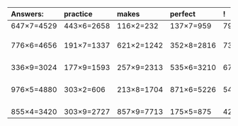 | Answers: | practice | makes | perfect | ! |
| :--- | :--- | :--- | :--- | :--- |
| 647×7=4529 | 443×6=2658 | 116×2=232 | 137×7=959 | 799×4=3196 | 
|   |   |   |   |   | 
|   |   |   |   |   | 
|   |   |   |   |   | 
| 776×6=4656 | 191×7=1337 | 621×2=1242 | 352×8=2816 | 731×6=4386 | 
|   |   |   |   |   | 
|   |   |   |   |   | 
|   |   |   |   |   | 
|   |   |   |   |   | 
| 336×9=3024 | 177×9=1593 | 257×9=2313 | 535×6=3210 | 674×4=2696 | 
|   |   |   |   |   | 
|   |   |   |   |   | 
|   |   |   |   |   | 
|   |   |   |   |   | 
| 976×5=4880 | 303×2=606 | 213×8=1704 | 871×6=5226 | 544×4=2176 | 
|   |   |   |   |   | 
|   |   |   |   |   | 
|   |   |   |   |   | 
|   |   |   |   |   | 
| 855×4=3420 | 303×9=2727 | 857×9=7713 | 175×5=875 | 429×7=3003 | 
